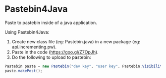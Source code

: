 # Pastebin4Java
Paste to pastebin inside of a java application. 

Using Pastebin4Java:<br>
1) Create new class file (eg: Pastebin.java) in a new package (eg: api.incrementing.pw).<br>
2) Paste in the code (https://goo.gl/Z7OpJh).<br>
3) Do the following to upload to pastebin:
```java
Pastebin paste = new Pastebin("dev key", "user key", Pastebin.Visibility.PUBLIC|UNLISTED|PRIVATE, "format type", "paste name", "paste contents");
paste.makePost();
```
